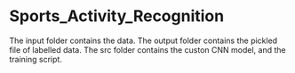 # Sports_Activity_Recognition
The input folder contains the data.
The output folder contains the pickled file of labelled data.
The src folder contains the custon CNN model, and the training script. 
